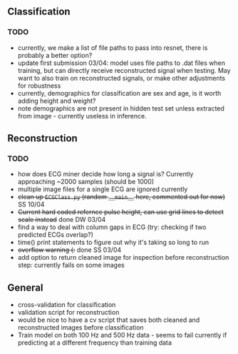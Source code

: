 ## Classification
### TODO
- currently, we make a list of file paths to pass into resnet, there is probably a better option?
 - update first submission 03/04: model uses file paths to .dat files when training, but can directly receive reconstructed signal when testing. May want to also train on reconstructed signals, or make other adjustments for robustness
- currently, demographics for classification are sex and age, is it worth adding height and weight?
 - note demographics are not present in hidden test set unless extracted from image - currently useless in inference.

## Reconstruction
### TODO
- how does ECG miner decide how long a signal is? Currently approaching ~2000 samples (should be 1000)
- multiple image files for a single ECG are ignored currently
- ~~clean up `ECGClass.py` (random `__main__` here, commented out for now)~~ SS 10/04
- ~~Current hard coded refernce pulse height, can use grid lines to detect scale instead~~ done DW 03/04
- find a way to deal with column gaps in ECG (try: checking if two predicted ECGs overlap?)
- time() print statements to figure out why it's taking so long to run
- ~~overflow warning (:~~ done SS 03/04
- add option to return cleaned image for inspection before reconstruction step: currently fails on some images 

## General
- cross-validation for classification
- validation script for reconstruction
- would be nice to have a cv script that saves both cleaned and reconstructed images before classification
- Train model on both 100 Hz and 500 Hz data - seems to fail currently if predicting at a different frequency than training data